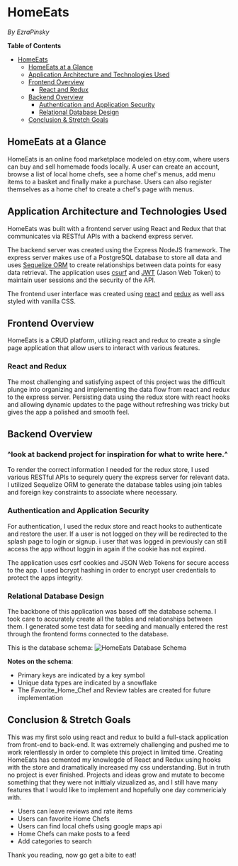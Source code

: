 # HomeEats

_By EzraPinsky_

**Table of Contents**

- [HomeEats](#homeEats)
  - [HomeEats at a Glance](#homeeats-at-a-glance)
  - [Application Architecture and Technologies Used](#application-architecture-and-technologies-used)
  - [Frontend Overview](#frontend-overview)
    - [React and Redux](#react-and-redux)
  - [Backend Overview](#backend-overview)
    - [Authentication and Application Security](#authentication-and-application-security)
    - [Relational Database Design](#relational-database-design)
  - [Conclusion & Stretch Goals](#conclusion--next-steps)

## HomeEats at a Glance

HomeEats is an online food marketplace modeled on etsy.com, where users can buy and sell homemade foods locally. A user can create an account, browse a list of local home chefs, see a home chef's menus, add menu items to a basket and finally make a purchase. Users can also register themselves as a home chef to create a chef's page with menus.

## Application Architecture and Technologies Used

HomeEats was built with a frontend server using React and Redux that that communicates via RESTful APIs with a backend express server.

The backend server was created using the Express NodeJS framework. The express server makes use of a PostgreSQL database to store all data and uses [Sequelize ORM](https://sequelize.org/) to create relationships between data points for easy data retrieval. The application uses [csurf](https://www.npmjs.com/package/csurf) and [JWT](https://www.npmjs.com/package/jsonwebtoken) (Jason Web Token) to maintain user sessions and the security of the API.

The frontend user interface was created using [react](https://www.npmjs.com/package/react) and [redux](https://www.npmjs.com/package/redux) as well ass styled with vanilla CSS.

## Frontend Overview

HomeEats is a CRUD platform, utilizing react and redux to create a single page application that allow users to interact with various features.

### React and Redux

The most challenging and satisfying aspect of this project was the difficult plunge into organizing and implementing the data flow from react and redux to the express server. Persisting data using the redux store  with react hooks and allowing dynamic updates to the page without refreshing was tricky but gives the app a polished and smooth feel.

## Backend Overview

### ^look at backend project for inspiration for what to write here.^

To render the correct information I needed for the redux store, I used various RESTful APIs to sequrely query the express server for relevant data. I utilized Sequelize ORM to generate the database tables using join tables and foreign key constraints to associate where necessary.

### Authentication and Application Security

For authentication, I used the redux store and react hooks to authenticate and restore the user. If a user is not logged on they will be redirected to the splash page to login or signup. i user that was logged in previously can still access the app without loggin in again if the cookie has not expired. 

The application uses csrf cookies and JSON Web Tokens for secure access to the app. I used bcrypt hashing in order to encrypt user credentials to protect the apps integrity.

### Relational Database Design

The backbone of this application was based off the database schema. I took care to accurately create all the tables and relationships between them. I generated some test data for seeding and manually entered the rest through the frontend forms connected to the database.

This is the database schema:
![HomeEats Database Schema](https://drawsql.app/ezra-pinsky/diagrams/homeeats-db)

**Notes on the schema**:

- Primary keys are indicated by a key symbol
- Unique data types are indicated by a snowflake
- The Favorite_Home_Chef and Review tables are created for future implementation
## Conclusion & Stretch Goals

This was my first solo using react and redux to build a full-stack application from front-end to back-end. It was extremely challenging and pushed me to work relentlessly in order to complete this project in limited time. Creating HomeEats has cemented my knowlegde of React and Redux using hooks with the store and dramatically increased my css understanding. But in truth no project is ever finished. Projects and ideas grow and mutate to become something that they were not inittialy vizualized as, and I still have many features that I would like to implement and hopefully one day commericialy with.

- Users can leave reviews and rate items
- Users can favorite Home Chefs
- Users can find local chefs using google maps api
- Home Chefs can make posts to a feed
- Add categories to search

Thank you reading, now go get a bite to eat!
